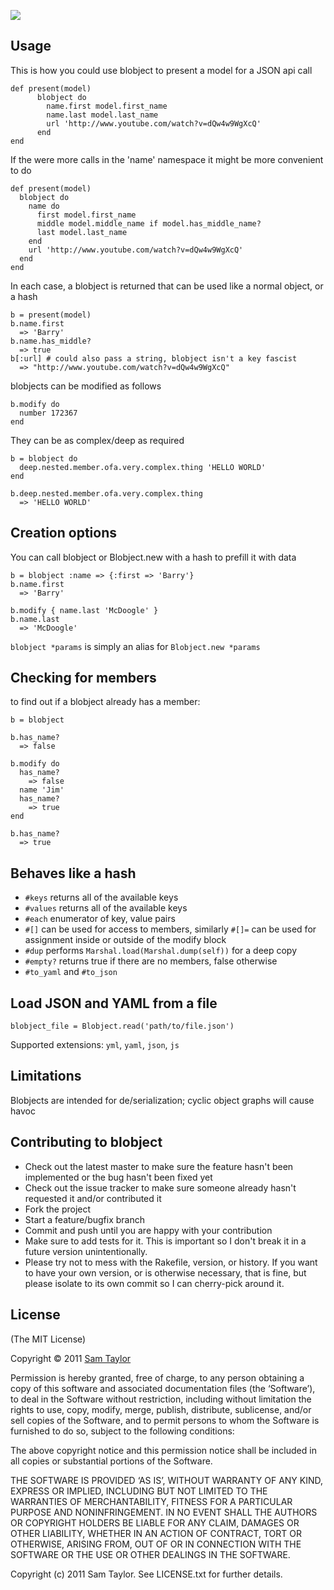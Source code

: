 ![](https://github.com/sjltaylor/blobject/raw/master/blobject.png)


## Usage

This is how you could use blobject to present a model for a JSON api call

    def present(model)
    	  blobject do
    	    name.first model.first_name
    	    name.last model.last_name
    	    url 'http://www.youtube.com/watch?v=dQw4w9WgXcQ'
    	  end
    end

If the were more calls in the 'name' namespace it might be more convenient to do

    def present(model)
      blobject do
        name do
          first model.first_name
          middle model.middle_name if model.has_middle_name?
          last model.last_name
        end
        url 'http://www.youtube.com/watch?v=dQw4w9WgXcQ'
      end
    end

In each case, a blobject is returned that can be used like a normal object, or a hash

    b = present(model)
    b.name.first
      => 'Barry'
    b.name.has_middle?
      => true
    b[:url] # could also pass a string, blobject isn't a key fascist
      => "http://www.youtube.com/watch?v=dQw4w9WgXcQ"

blobjects can be modified as follows

    b.modify do
      number 172367
    end

They can be as complex/deep as required

    b = blobject do
      deep.nested.member.ofa.very.complex.thing 'HELLO WORLD'
    end
    
    b.deep.nested.member.ofa.very.complex.thing
      => 'HELLO WORLD'
      


	
## Creation options

You can call blobject or Blobject.new with a hash to prefill it with data

    b = blobject :name => {:first => 'Barry'}
    b.name.first
      => 'Barry'
    
    b.modify { name.last 'McDoogle' }
    b.name.last
      => 'McDoogle'

`blobject *params` is simply an alias for `Blobject.new *params`

## Checking for members

to find out if a blobject already has a member:

    b = blobject
    
    b.has_name?
      => false
    
    b.modify do
      has_name?
        => false
      name 'Jim'
      has_name?
        => true
    end
    
    b.has_name?
      => true

## Behaves like a hash

* `#keys` returns all of the available keys
* `#values` returns all of the available keys
* `#each` enumerator of key, value pairs
* `#[]` can be used for access to members, similarly `#[]=` can be used for assignment inside or outside of the modify block
* `#dup` performs `Marshal.load(Marshal.dump(self))` for a deep copy
* `#empty?` returns true if there are no members, false otherwise
* `#to_yaml` and `#to_json`

## Load JSON and YAML from a file

  `blobject_file = Blobject.read('path/to/file.json')`
  
  
Supported extensions: `yml`, `yaml`, `json`, `js`
  

## Limitations

Blobjects are intended for de/serialization; cyclic object graphs will cause havoc


## Contributing to blobject
 
* Check out the latest master to make sure the feature hasn't been implemented or the bug hasn't been fixed yet
* Check out the issue tracker to make sure someone already hasn't requested it and/or contributed it
* Fork the project
* Start a feature/bugfix branch
* Commit and push until you are happy with your contribution
* Make sure to add tests for it. This is important so I don't break it in a future version unintentionally.
* Please try not to mess with the Rakefile, version, or history. If you want to have your own version, or is otherwise necessary, that is fine, but please isolate to its own commit so I can cherry-pick around it.

## License

(The MIT License)

Copyright © 2011 [Sam Taylor](http://sjltaylor.com/)

Permission is hereby granted, free of charge, to any person obtaining a copy of this software and associated documentation files (the ‘Software’), to deal in the Software without restriction, including without limitation the rights to use, copy, modify, merge, publish, distribute, sublicense, and/or sell copies of the Software, and to permit persons to whom the Software is furnished to do so, subject to the following conditions:

The above copyright notice and this permission notice shall be included in all copies or substantial portions of the Software.

THE SOFTWARE IS PROVIDED ‘AS IS’, WITHOUT WARRANTY OF ANY KIND, EXPRESS OR IMPLIED, INCLUDING BUT NOT LIMITED TO THE WARRANTIES OF MERCHANTABILITY, FITNESS FOR A PARTICULAR PURPOSE AND NONINFRINGEMENT. IN NO EVENT SHALL THE AUTHORS OR COPYRIGHT HOLDERS BE LIABLE FOR ANY CLAIM, DAMAGES OR OTHER LIABILITY, WHETHER IN AN ACTION OF CONTRACT, TORT OR OTHERWISE, ARISING FROM, OUT OF OR IN CONNECTION WITH THE SOFTWARE OR THE USE OR OTHER DEALINGS IN THE SOFTWARE.

Copyright (c) 2011 Sam Taylor. See LICENSE.txt for
further details.


